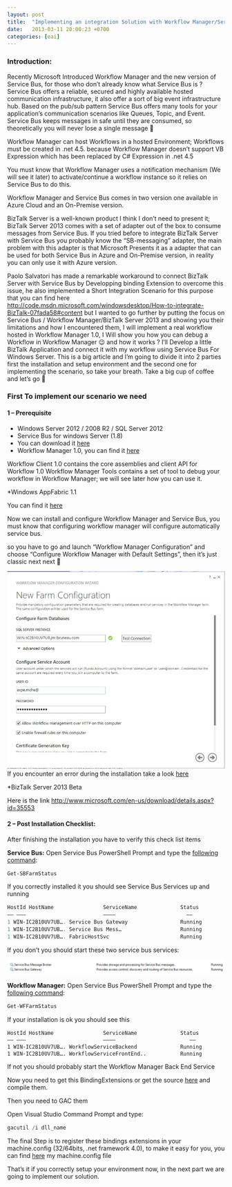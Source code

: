 ```yaml
---
layout: post
title:  "Implementing an integration Solution with Workflow Manager/Service Bus and BizTalk 2010R2/2013 – Part 1"
date:   2013-03-11 20:00:23 +0700
categories: [eai]
---
```


### Introduction:

Recently Microsoft Introduced Workflow Manager and the new version of Service Bus, for those who don’t already know what Service Bus is ? Service Bus offers a reliable, secured and highly available hosted communication infrastructure, it also offer a sort of big event infrastructure hub. Based on the pub/sub pattern Service Bus offers many tools for your application’s communication scenarios like Queues, Topic, and Event. Service Bus keeps messages in safe until they are consumed, so theoretically you will never lose a single message 🙂

Workflow Manager can host Workflows in a hosted Environment; Workflows must be created in .net 4.5. because Workflow Manager doesn’t support VB Expression which has been replaced by C# Expression in .net 4.5

You must know that Workflow Manager uses a notification mechanism (We will see it later) to activate/continue a workflow instance so it relies on Service Bus to do this.

Workflow Manager and Service Bus comes in two version one available in Azure Cloud and an On-Premise version.

BizTalk Server is a well-known product I think I don’t need to present it; BizTalk Server 2013 comes with a set of adapter out of the box to consume messages from Service Bus. If you tried before to integrate BizTalk Server with Service Bus you probably know the “SB-messaging” adapter, the main problem with this adapter is that Microsoft Presents it as a adapter that can be used for both Service Bus in Azure and On-Premise version, in reality you can only use it with Azure version.

Paolo Salvatori has made a remarkable workaround to connect BizTalk Server with Service Bus by Developping binding Extension to overcome this issue, he also implemented a Short Integration Scenario for this purpose that you can find here http://code.msdn.microsoft.com/windowsdesktop/How-to-integrate-BizTalk-07fada58#content but I wanted to go further by putting the focus on Service Bus / Workflow Manager/BizTalk Server 2013 and showing you their limitations and how I encountered them, I will implement a real workflow hosted in Workflow Manager 1.0, I Will show you how you can debug a Workflow in Workflow Manager 😉 and how it works ?  I’ll Develop a little BizTalk Application and connect it with my workflow using Service Bus For Windows Server. This is a big article and I’m going to divide it into 2 parties first the installation and setup environment and the second one for implementing the scenario, so take your breath. Take a big cup of coffee and let’s go 🙂

### First To implement our scenario we need  

#### 1 – Prerequisite
+ Windows Server 2012 / 2008 R2 / SQL Server 2012
+ Service Bus for windows Server (1.8)
+ You can download it [here](http://www.microsoft.com/fr-fr/download/details.aspx?id=35374)
+ Workflow Manager 1.0, you can find it [here](http://www.microsoft.com/fr-fr/download/details.aspx?id=35375)

Workflow Client 1.0 contains the core assemblies and client API for Workflow 1.0
Workflow Manager Tools contains a set of tool to debug your workflow in Workflow Manager; we will see later how you can use it.

*Windows AppFabric 1.1

You can find it [here](http://www.microsoft.com/fr-fr/download/details.aspx?id=27115)

Now we can install and configure Workflow Manager and Service Bus,  you must know that configuring workflow manager will configure automatically service bus.

so you have to go and launch “Workflow Manager Configuration” and choose “Configure Workflow Manager with Default Settings”, then it’s just classic next next 🙂

![](/static/img/upload/implementing-an-integration-solution-with-workflow-manager-part1/install-workflow-step1.jpg)
If you encounter an error during the installation take a look [here](/dotnet/2013/01/23/appfabric-installation-failed-because-installer-msi-returned-with-error-1603.html) 

*BizTalk Server 2013 Beta

Here is the link http://www.microsoft.com/en-us/download/details.aspx?id=35553

#### 2 – Post Installation Checklist: 
After finishing the installation you have to verify this check list items

**Service Bus:**
Open Service Bus PowerShell Prompt and type the [following command](http://msdn.microsoft.com/en-us/library/windowsazure/jj248748(v=azure.10).aspx):

```PowerShell
Get-SBFarmStatus
```
If you correctly installed it you should see Service Bus Services up and running
```PowerShell
HostId HostName                ServiceName              Status
—— ——–                         ———–                       ——
1 WIN-IC2B10UV7UB…. Service Bus Gateway                 Running
1 WIN-IC2B10UV7UB…. Service Bus Mess…                   Running
1 WIN-IC2B10UV7UB…. FabricHostSvc                       Running
```

If you don’t you should start these two service bus services:

![](/static/img/upload/implementing-an-integration-solution-with-workflow-manager-part1/service-bus-services.png)

**Workflow Manager:**
Open Service Bus PowerShell Prompt and type the [following command](http://msdn.microsoft.com/en-us/library/windowsazure/jj248748(v=azure.10).aspx):  

```PowerShell
Get-WFFarmStatus
``` 
If your installation is ok you should see this  

```Shell
HostId HostName                ServiceName              Status
—— ——–                         ———–                        ——
1 WIN-IC2B10UV7UB…. WorkflowServiceBackend              Running
1 WIN-IC2B10UV7UB…. WorkflowServiceFrontEnd..           Running
```
If not you should probably start the Workflow Manager Back End Service

Now you need to get this BindingExtensions or get the source [here](http://code.msdn.microsoft.com/windowsdesktop/How-to-integrate-BizTalk-07fada58) and compile them.

Then you need to GAC them

Open Visual Studio Command Prompt and type:  

```PowerShell
gacutil /i dll_name
```
The final Step is to register these bindings extensions in your machine.config (32/64bits, .net framework 4.0), to make it easy for you, you can find [here](/static/files/upload/machine.zip) my machine.config file

That’s it if you correctly setup your environment now, in the next part we are going to implement our solution.
